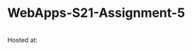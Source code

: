# WebApps-S21-Assignment-5
<br>
Hosted at:<https://44-563-web-apps-s21.github.io/webapps-s21-assignment-4-ChilpaAjay1990/play.html>
